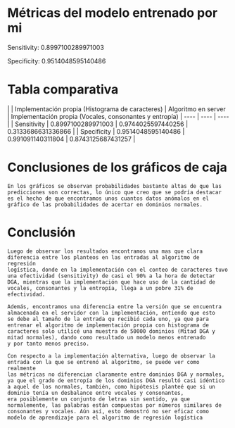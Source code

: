 # Métricas del modelo entrenado por mi

Sensitivity: 0.8997100289971003

Specificity: 0.9514048595140486

# Tabla comparativa

| | Implementación propia (Histograma de caracteres) | Algoritmo en server | Implementación propia (Vocales, consonantes y entropía)
| ---- | ---- | ---- |
| Sensitivity | 0.8997100289971003 | 0.9744025597440256 | 0.3133686631336866 |
| Specificity | 0.9514048595140486 | 0.991091140311804 | 0.8743125687431257 |

# Conclusiones de los gráficos de caja

    En los gráficos se observan probabilidades bastante altas de que las predicciones son correctas, lo único que creo que se podría destacar
    es el hecho de que encontramos unos cuantos datos anómalos en el gráfico de las probabilidades de acertar en dominios normales.

# Conclusión

    Luego de observar los resultados encontramos una mas que clara diferencia entre los planteos en las entradas al algoritmo de regresión
    logística, donde en la implementación con el conteo de caracteres tuvo una efectividad (sensitivity) de casi el 90% a la hora de detectar
    DGA, mientras que la implementación que hace uso de la cantidad de vocales, consonantes y la entropía, llega a un pobre 31% de efectividad.

    Además, encontramos una diferencia entre la versión que se encuentra almacenada en el servidor con la implementación, entiendo que esto
    se debe al tamaño de la entrada qu recibió cada uno, ya que para entrenar el algoritmo de implementación propia con histograma de caracteres solo utilicé una muestra de 50000 dominios (Mitad DGA y mitad normales), dando como resultado un modelo menos entrenado
    y por tanto menos preciso.

    Con respecto a la implementación alternativa, luego de observar la entrada con la que se entrenó al algoritmo, se puede ver como realmente
    las métricas no diferencian claramente entre dominios DGA y normales, ya que el grado de entropía de los dominios DGA resultó casi idéntico a aquel de los normales, también, como hipótesis planteé que si un dominio tenía un desbalance entre vocales y consonantes,
    era posiblemente un conjunto de letras sin sentido, ya que normalemente, las palabras están compuestas por números similares de consonantes y vocales. Aún así, esto demostró no ser eficaz como modelo de aprendizaje para el algoritmo de regresión logística